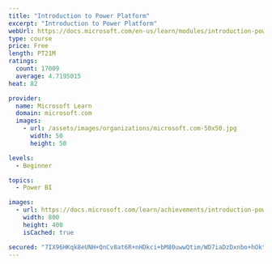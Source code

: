 ```yaml
---
title: "Introduction to Power Platform"
excerpt: "Introduction to Power Platform"
webUrl: https://docs.microsoft.com/en-us/learn/modules/introduction-power-platform/
type: course
price: Free
length: PT21M
ratings:
  count: 17009
  average: 4.7195015
heat: 82

provider:
  name: Microsoft Learn
  domain: microsoft.com
  images:
    - url: /assets/images/organizations/microsoft.com-50x50.jpg
      width: 50
      height: 50

levels:
  - Beginner

topics:
  - Power BI

images:
  - url: https://docs.microsoft.com/learn/achievements/introduction-power-platform-social.png
    width: 800
    height: 400
    isCached: true

secured: "7IX96HKqk8eUNH+QnCv8at6R+nHDkci+bM80uwwQtim/WD7iaDzDxnbo+hOktCbdM/jFEy8XHIzZ9ZY9VVnvLyGExMSd9ZA3+VfAubeilem/a7ixG6UkQeZqr4Jzhk9x/n4lAxqWXYmbfwrCYF2kqtc7rdH1Kil16gyOrx6H66Tpq+B1BwCW9BDcQgOnJ/uf+TrobTc7AL7jDAmEEQAfifVsxflAwLbtKoY/pPHoa7HVnh7rw+VT3Pf6kDTSbS0AtVqEaDtk6SvZ9tA6y99XwloPmn41RJU0d4u45LdoVvVBtyXUYhU2s9u+BHBsSoptXEDqIemKJsrIjbYw6V1QRdpnDbY+BQLdtOvvdCAwfn6o+vg0LFQPwE6+o+eglXTHqCyUzoGmZH9l/DRWO67hopEcApNZDq1yyMXZ2WNZmNx6W58b2oMKvhFxOBZVYALD;vhzLcQuif/7/nNPuoSfPXg=="
---
```


